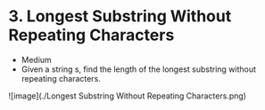 # 3. Longest Substring Without Repeating Characters
 * Medium
 * Given a string s, find the length of the longest substring without repeating characters.
 
 ![image](./Longest Substring Without Repeating Characters.png)